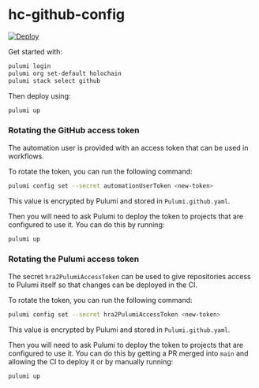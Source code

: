# hc-github-config

[![Deploy](https://github.com/holochain/hc-github-config/actions/workflows/deploy.yaml/badge.svg)](https://github.com/holochain/hc-github-config/actions/workflows/deploy.yaml)

Get started with:

```bash
pulumi login
pulumi org set-default holochain
pulumi stack select github
```

Then deploy using:

```bash
pulumi up
```

### Rotating the GitHub access token

The automation user is provided with an access token that can be used in workflows.

To rotate the token, you can run the following command:

```bash
pulumi config set --secret automationUserToken <new-token>
```

This value is encrypted by Pulumi and stored in `Pulumi.github.yaml`.

Then you will need to ask Pulumi to deploy the token to projects that are 
configured to use it. You can do this by running:

```bash
pulumi up
```

### Rotating the Pulumi access token

The secret `hra2PulumiAccessToken` can be used to give repositories access to
Pulumi itself so that changes can be deployed in the CI.

To rotate the token, you can run the following command:

```bash
pulumi config set --secret hra2PulumiAccessToken <new-token>
```

This value is encrypted by Pulumi and stored in `Pulumi.github.yaml`.

Then you will need to ask Pulumi to deploy the token to projects that are
configured to use it. You can do this by getting a PR merged into `main` and
allowing the CI to deploy it or by manually running:

```bash
pulumi up
```
